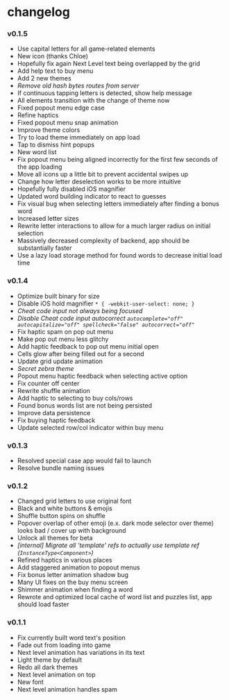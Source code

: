 # changelog

### v0.1.5
- Use capital letters for all game-related elements
- New icon (thanks Chloe)
- Hopefully fix again Next Level text being overlapped by the grid
- Add help text to buy menu
- Add 2 new themes
- *Remove old hash bytes routes from server*
- If continuous tapping letters is detected, show help message
- All elements transition with the change of theme now
- Fixed popout menu edge case
- Refine haptics
- Fixed popout menu snap animation
- Improve theme colors
- Try to load theme immediately on app load
- Tap to dismiss hint popups
- New word list
- Fix popout menu being aligned incorrectly for the first few seconds of the app loading
- Move all icons up a little bit to prevent accidental swipes up
- Change how letter deselection works to be more intuitive
- Hopefully fully disabled iOS magnifier
- Updated word building indicator to react to guesses
- Fix visual bug when selecting letters immediately after finding a bonus word
- Increased letter sizes
- Rewrite letter interactions to allow for a much larger radius on initial selection
- Massively decreased complexity of backend, app should be substantially faster
- Use a lazy load storage method for found words to decrease initial load time

### v0.1.4

- Optimize built binary for size
- Disable iOS hold magnifier `* { -webkit-user-select: none; }`
- *Cheat code input not always being focused*
- *Disable Cheat code input autocorrect `autocomplete="off" autocapitalize="off" spellcheck="false" autocorrect="off"`*
- Fix haptic spam on pop out menu
- Make pop out menu less glitchy
- Add haptic feedback to pop out menu initial open
- Cells glow after being filled out for a second
- Update grid update animation
- *Secret zebra theme*
- Popout menu haptic feedback when selecting active option
- Fix counter off center
- Rewrite shuffle animation
- Add haptic to selecting to buy cols/rows
- Found bonus words list are not being persisted
- Improve data persistence
- Fix buying haptic feedback
- Update selected row/col indicator within buy menu

### v0.1.3

- Resolved special case app would fail to launch
- Resolve bundle naming issues

### v0.1.2

- Changed grid letters to use original font
- Black and white buttons & emojis
- Shuffle button spins on shuffle
- Popover overlap of other emoji (e.x. dark mode selector over theme) looks bad / cover up with background
- Unlock all themes for beta
- *\[internal\] Migrate all 'template' refs to actually use template ref (`InstanceType<Component>`)*
- Refined haptics in various places
- Add staggered animation to popout menus
- Fix bonus letter animation shadow bug
- Many UI fixes on the buy menu screen
- Shimmer animation when finding a word
- Rewrote and optimized local cache of word list and puzzles list, app should load faster

### v0.1.1

- Fix currently built word text's position
- Fade out from loading into game
- Next level animation has variations in its text
- Light theme by default
- Redo all dark themes
- Next level animation on top
- New font
- Next level animation handles spam 
